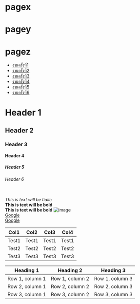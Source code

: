 # pagex
# pagey
# pagez
* [งานครั้งที่1](https://www.youtube.com/watch?v=F6yd7LjI3d0)
* [งานครั้งที่2](https://www.youtube.com/watch?v=F6yd7LjI3d0)
* [งานครั้งที่3](https://www.youtube.com/watch?v=F6yd7LjI3d0)
* [งานครั้งที่4](https://www.youtube.com/watch?v=F6yd7LjI3d0)
* [งานครั้งที่5](https://www.youtube.com/watch?v=F6yd7LjI3d0)
* [งานครั้งที่6](https://www.youtube.com/watch?v=F6yd7LjI3d0)
# Header 1
## Header 2
### Header 3
#### Header 4
##### Header 5
###### Header 6
<br>_This is text will be tialic_
<br>**This is text will be bold**
<br>**This is text will be bold**
![image](https://s.isanook.com/ns/0/rp/r/w728/ya0xa0m1w0/aHR0cHM6Ly9zLmlzYW5vb2suY29tL25zLzAvdWQvMTYxMC84MDUwMzgyL2NvdmlkLmpwZw==.jpg)
<br>[Google](http://www.google.com)
<br>[Google](http://www.google.com)

|Col1  | Col2  |  Col3 | Col4  | 
|----- | ----- | ----- | ----- |
|Test1 | Test1 | Test1 | Test1 |
|Test2 | Test2 | Test2 | Test2 |
|Test3 | Test3 | Test3 | Test3 |

| Heading 1 | Heading 2 | Heading 3 |
| --------- | --------- | --------- |
| Row 1, column 1 | Row 1, column 2 | Row 1, column 3|
| Row 2, column 1 | Row 2, column 2 | Row 2, column 3|
| Row 3, column 1 | Row 3, column 2 | Row 3, column 3|
